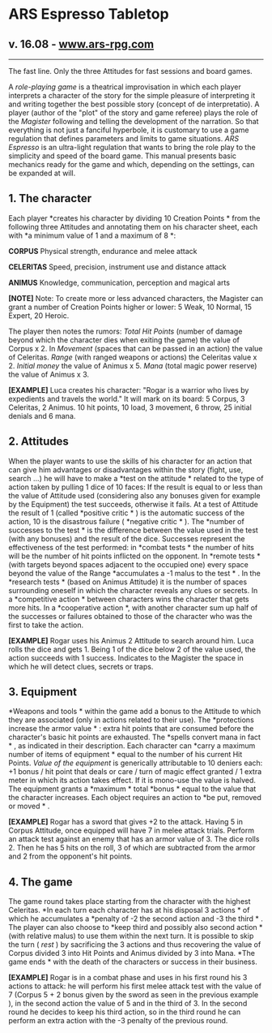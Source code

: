 # ARS Espresso Tabletop
## v. 16.08 - www.ars-rpg.com
---

The fast line. Only the three Attitudes for fast sessions and board games. 


A  *role-playing game* is a theatrical improvisation in which each player interprets a character of the story for the simple pleasure of interpreting it and writing together the best possible story (concept of de interpretatio).
A player (author of the "plot" of the story and game referee) plays the role of the  *Magister* following and telling the development of the narration. So that everything is not just a fanciful hyperbole, it is customary to use a game regulation that defines parameters and limits to game situations.
*ARS Espresso* is an ultra-light regulation that wants to bring the role play to the simplicity and speed of the board game. This manual presents basic mechanics ready for the game and which, depending on the settings, can be expanded at will.



## 1. The character
Each player  *creates his character by dividing 10 Creation Points * from the following three Attitudes and annotating them on his character sheet, each with  *a minimum value of 1 and a maximum of 8 *:
 
**CORPUS**
Physical strength, endurance and melee attack

**CELERITAS**
Speed, precision, instrument use and distance attack

**ANIMUS**
Knowledge, communication, perception and magical arts



**[NOTE]**  Note: To create more or less advanced characters, the Magister can grant a number of Creation Points higher or lower: 5 Weak, 10 Normal, 15 Expert, 20 Heroic.

The player then notes the rumors:  *Total Hit Points*  (number of damage beyond which the character dies when exiting the game) the value of Corpus x 2. In  *Movement* (spaces that can be passed in an action) the value of Celeritas.  *Range*  (with ranged weapons or actions) the Celeritas value x 2. *Initial money* the value of Animus x 5.  *Mana*  (total magic power reserve) the value of Animus x 3.

**[EXAMPLE]** Luca creates his character: "Rogar is a warrior who lives by expedients and travels the world." It will mark on its board: 5 Corpus, 3 Celeritas, 2 Animus. 10 hit points, 10 load, 3 movement, 6 throw, 25 initial denials and 6 mana.



## 2. Attitudes

When the player wants to use the skills of his character for an action that can give him advantages or disadvantages within the story (fight, use, search ...) he will have to make a  *test on the attitude *  related to the type of action taken by pulling 1 dice of 10 faces: If the result is equal to or less than the value of Attitude used (considering also any bonuses given for example by the Equipment) the test succeeds, otherwise it fails.
At a test of Attitude the result of 1 (called  *positive critic * ) is the automatic success of the action, 10 is the disastrous failure (  *negative critic * ). The  *number of successes to the test *  is the difference between the value used in the test (with any bonuses) and the result of the dice.
Successes represent the effectiveness of the test performed: in  *combat tests *  the number of hits will be the number of hit points inflicted on the opponent. In  *remote tests *  (with targets beyond spaces adjacent to the occupied one) every space beyond the value of the Range  *accumulates a -1 malus to the test * . In the  *research tests *  (based on Animus Attitude) it is the number of spaces surrounding oneself in which the character reveals any clues or secrets. In a  *competitive action * between characters wins the character that gets more hits. In a  *cooperative action *, with another character sum up half of the successes or failures obtained to those of the character who was the first to take the action.

**[EXAMPLE]** Rogar uses his Animus 2 Attitude to search around him. Luca rolls the dice and gets 1. Being 1 of the dice below 2 of the value used, the action succeeds with 1 success. Indicates to the Magister the space in which he will detect clues, secrets or traps.



## 3. Equipment
 *Weapons and tools * within the game add a bonus to the Attitude to which they are associated (only in actions related to their use). The  *protections increase the armor value * : extra hit points that are consumed before the character's basic hit points are exhausted. The  *spells convert mana in fact * , as indicated in their description. Each character can  *carry a maximum number of items of equipment *  equal to the number of his current Hit Points.
 *Value of the equipment*  is generically attributable to 10 deniers each: +1 bonus / hit point that deals or care / turn of magic effect granted / 1 extra meter in which its action takes effect. If it is mono-use the value is halved.
The equipment grants a  *maximum *  total  *bonus * equal to the value that the character increases. Each object requires an action to  *be put, removed or moved * .

**[EXAMPLE]** Rogar has a sword that gives +2 to the attack. Having 5 in Corpus Attitude, once equipped will have 7 in melee attack trials. Perform an attack test against an enemy that has an armor value of 3. The dice rolls 2. Then he has 5 hits on the roll, 3 of which are subtracted from the armor and 2 from the opponent's hit points.



## 4. The game
The game round takes place starting from the character with the highest Celeritas.  *In each turn each character has at his disposal 3 actions *  of which he accumulates a  *penalty of -2 the second action and -3 the third * . The player can also choose to  *keep third and possibly also second action * (with relative malus) to use them within the next turn. It is possible to skip the turn ( *rest* ) by sacrificing the 3 actions and thus recovering the value of Corpus divided 3 into Hit Points and Animus divided by 3 into Mana.  *The game ends * with the death of the characters or success in their business.

**[EXAMPLE]** Rogar is in a combat phase and uses in his first round his 3 actions to attack: he will perform his first melee attack test with the value of 7 (Corpus 5 + 2 bonus given by the sword as seen in the previous example ), in the second action the value of 5 and in the third of 3. In the second round he decides to keep his third action, so in the third round he can perform an extra action with the -3 penalty of the previous round.
